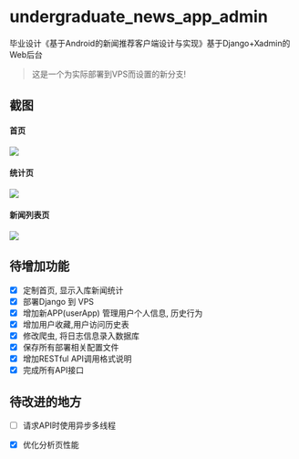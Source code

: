 # undergraduate_news_app_admin


毕业设计《基于Android的新闻推荐客户端设计与实现》基于Django+Xadmin的Web后台

> 这是一个为实际部署到VPS而设置的新分支!

## 截图

#### 首页
![](https://i.imgur.com/xE0cHSJ.jpg)
#### 统计页 
![](https://pic-1253509712.cos.ap-shanghai.myqcloud.com/20190531155355.png)
#### 新闻列表页
![](https://pic-1253509712.cos.ap-shanghai.myqcloud.com/20190531155358.png)


## 待增加功能
- [x] 定制首页, 显示入库新闻统计
- [x] 部署Django 到 VPS
- [x] 增加新APP(userApp) 管理用户个人信息, 历史行为
- [x] 增加用户收藏,用户访问历史表
- [x] 修改爬虫, 将日志信息录入数据库
- [x] 保存所有部署相关配置文件
- [x] 增加RESTful API调用格式说明 
- [x] 完成所有API接口

## 待改进的地方
- [ ] 请求API时使用异步多线程
- [x] 优化分析页性能

 
